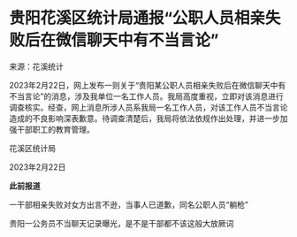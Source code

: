 # 贵阳花溪区统计局通报“公职人员相亲失败后在微信聊天中有不当言论”

来源：花溪统计

2023年2月22日，网上发布一则关于“贵阳某公职人员相亲失败后在微信聊天中有不当言论”的消息，涉及我单位一名工作人员。我局高度重视，立即对该消息进行调查核实。经查，网上消息所涉人员系我局一名工作人员，对该工作人员不当言论造成的不良影响深表歉意。待调查清楚后，我局将依法依规作出处理，并进一步加强干部职工的教育管理。

花溪区统计局

2023年2月22日

**此前报道**

一干部相亲失败对女方出言不逊，当事人已道歉，同名公职人员“躺枪”

贵阳一公务员不当聊天记录曝光，是不是干部都不该这般大放厥词

